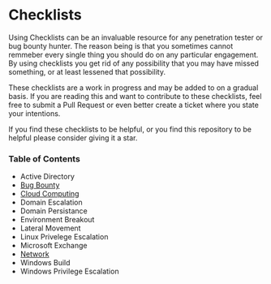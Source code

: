 # Checklists

Using Checklists can be an invaluable resource for any penetration tester or bug bounty hunter. The reason being is that you sometimes cannot remmeber every single thing you should do on any particular engagement. By using checklists you get rid of any possibility that you may have missed something, or at least lessened that possibility.

These checklists are a work in progress and may be added to on a gradual basis. If you are reading this and want to contribute to these checklists, feel free to submit a Pull Request or even better create a ticket where you state your intentions.

If you find these checklists to be helpful, or you find this repository to be helpful please consider giving it a star.

### Table of Contents
- Active Directory
- [Bug Bounty](https://github.com/rcallaby/Hacking-Study-Guide/blob/main/checklists/bugbounty.md)
- [Cloud Computing](https://github.com/rcallaby/Hacking-Study-Guide/blob/main/checklists/cloudcomputing.md)
- Domain Escalation
- Domain Persistance
- Environment Breakout
- Lateral Movement
- Linux Privelege Escalation
- Microsoft Exchange
- [Network](https://github.com/rcallaby/Hacking-Study-Guide/blob/main/checklists/network.md)
- Windows Build
- Windows Privilege Escalation